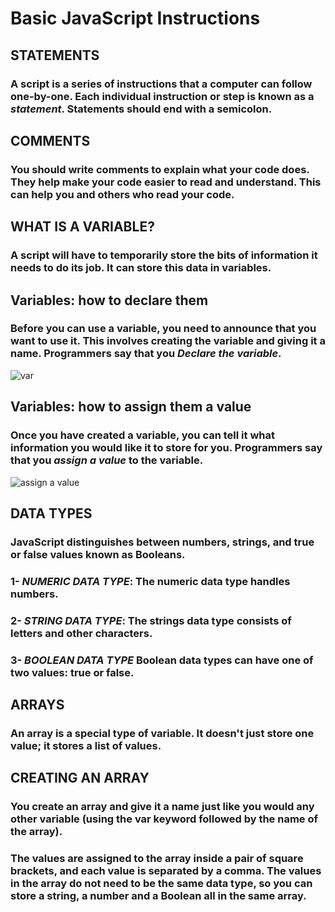 # Basic JavaScript Instructions
## STATEMENTS 
### A script is a series of instructions that a computer can follow one-by-one. Each individual instruction or step is known as a *statement*. Statements should end with a semicolon. 
## COMMENTS 
### You should write comments to explain what your code does. They help make your code easier to read and understand. This can help you and others who read your code. 
## WHAT IS A VARIABLE? 
### A script will have to temporarily store the bits of information it needs to do its job. It can store this data in variables. 
## Variables: how to declare them
### Before you can use a variable, you need to announce that you want to use it. This involves creating the variable and giving it a name. Programmers say that you *Declare the variable*.
![var](https://user-images.githubusercontent.com/70091044/92334840-3bf89c80-f09a-11ea-890c-8e4a6cdbe8ea.PNG)
## Variables: how to assign them a value
### Once you have created a variable, you can tell it what information you would like it to store for you. Programmers say that you *assign a value* to the variable.
![assign a value](https://user-images.githubusercontent.com/70091044/92334894-c214e300-f09a-11ea-8fc3-1fbe60ffdea9.PNG)
## DATA TYPES 
### JavaScript distinguishes between numbers, strings, and true or false values known as Booleans. 
### 1- *NUMERIC DATA TYPE*: The numeric data type handles numbers.
### 2- *STRING DATA TYPE*: The strings data type consists of letters and other characters. 
### 3- *BOOLEAN DATA TYPE* Boolean data types can have one of two values: true or false. 
## ARRAYS 
### An array is a special type of variable. It doesn't just store one value; it stores a list of values. 
## CREATING AN ARRAY
### You create an array and give it a name just like you would any other variable (using the var keyword followed by the name of the array).
### The values are assigned to the array inside a pair of square brackets, and each value is separated by a comma. The values in the array do not need to be the same data type, so you can store a string, a number and a Boolean all in the same array. 
